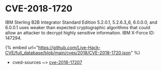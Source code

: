 # CVE-2018-1720

IBM Sterling B2B Integrator Standard Edition 5.2.0.1, 5.2.6.3_6, 6.0.0.0, and 6.0.0.1 uses weaker than expected cryptographic algorithms that could allow an attacker to decrypt highly sensitive information. IBM X-Force ID: 147294.

{% embed url="https://github.com/Live-Hack-CVE/full_database/blob/main/cves/2018/CVE-2018-1720.json" %}


* cved-sources ~> [cve-2018-17207](https://www.alice-snow.ru/2018/database/cve-2018-1720/cve-2018-17207-cved-sources)
